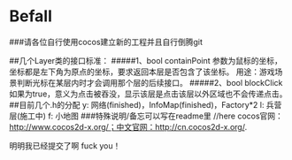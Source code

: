 # Befall



###请各位自行使用cocos建立新的工程并且自行倒腾git

##几个Layer类的接口标准：
#####1、bool containPoint
	参数为鼠标的坐标，坐标都是左下角为原点的坐标，要求返回本层是否包含了该坐标。
	用途：游戏场景判断光标在某层内时才会调用那个层的后续接口。
#####2、bool blockClick
	如果为true，意义为点击被吞没，显示该层是点击该层以外区域也不会传递点击。
##目前几个.h的分配
	y:	网络(finished)，InfoMap(finished)，Factory*2
	l:		兵营层(施工中)
	f:	小地图
###特殊说明/备忘可以写在readme里
	//here
	cocos官网：http://www.cocos2d-x.org/；中文官网：http://cn.cocos2d-x.org/.

明明我已经提交了啊 fuck you！
